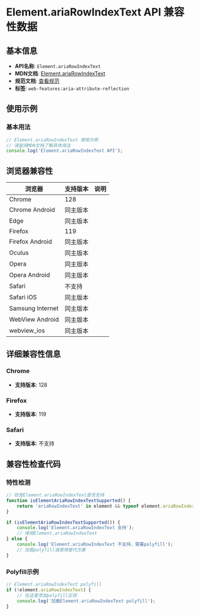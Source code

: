 # Element.ariaRowIndexText API 兼容性数据

## 基本信息

- **API名称**: `Element.ariaRowIndexText`
- **MDN文档**: [Element.ariaRowIndexText](https://developer.mozilla.org/docs/Web/API/Element/ariaRowIndexText)
- **规范文档**: [查看规范](https://w3c.github.io/aria/#dom-ariamixin-ariarowindextext)
- **标签**: `web-features:aria-attribute-reflection`

## 使用示例

### 基本用法

```javascript
// Element.ariaRowIndexText 使用示例
// 请查阅MDN文档了解具体用法
console.log('Element.ariaRowIndexText API');
```

## 浏览器兼容性

| 浏览器 | 支持版本 | 说明 |
|--------|----------|------|
| Chrome | 128 |  |
| Chrome Android | 同主版本 |  |
| Edge | 同主版本 |  |
| Firefox | 119 |  |
| Firefox Android | 同主版本 |  |
| Oculus | 同主版本 |  |
| Opera | 同主版本 |  |
| Opera Android | 同主版本 |  |
| Safari | 不支持 |  |
| Safari iOS | 同主版本 |  |
| Samsung Internet | 同主版本 |  |
| WebView Android | 同主版本 |  |
| webview_ios | 同主版本 |  |

## 详细兼容性信息

### Chrome

- **支持版本**: 128

### Firefox

- **支持版本**: 119

### Safari

- **支持版本**: 不支持

## 兼容性检查代码

### 特性检测

```javascript
// 检查Element.ariaRowIndexText是否支持
function isElementAriaRowIndexTextSupported() {
    return 'ariaRowIndexText' in element && typeof element.ariaRowIndexText === 'function';
}

if (isElementAriaRowIndexTextSupported()) {
    console.log('Element.ariaRowIndexText 支持');
    // 使用Element.ariaRowIndexText
} else {
    console.log('Element.ariaRowIndexText 不支持，需要polyfill');
    // 加载polyfill或使用替代方案
}
```

### Polyfill示例

```javascript
// Element.ariaRowIndexText polyfill
if (!element.ariaRowIndexText) {
    // 在这里添加polyfill实现
    console.log('加载Element.ariaRowIndexText polyfill');
}
```

